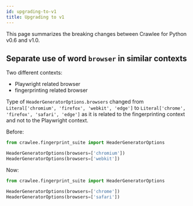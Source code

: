 ```yaml
---
id: upgrading-to-v1
title: Upgrading to v1
---
```


This page summarizes the breaking changes between Crawlee for Python v0.6 and v1.0.


## Separate use of word `browser` in similar contexts

Two different contexts:
- Playwright related browser
- fingerprinting related browser

Type of `HeaderGeneratorOptions.browsers` changed from `Literal['chromium', 'firefox', 'webkit', 'edge']` to `Literal['chrome', 'firefox', 'safari', 'edge']` as it is related to the fingerprinting context and not to the Playwright context.

Before:

```python
from crawlee.fingerprint_suite import HeaderGeneratorOptions

HeaderGeneratorOptions(browsers=['chromium'])
HeaderGeneratorOptions(browsers=['webkit'])
```

Now:

```python
from crawlee.fingerprint_suite import HeaderGeneratorOptions

HeaderGeneratorOptions(browsers=['chrome'])
HeaderGeneratorOptions(browsers=['safari'])
```

